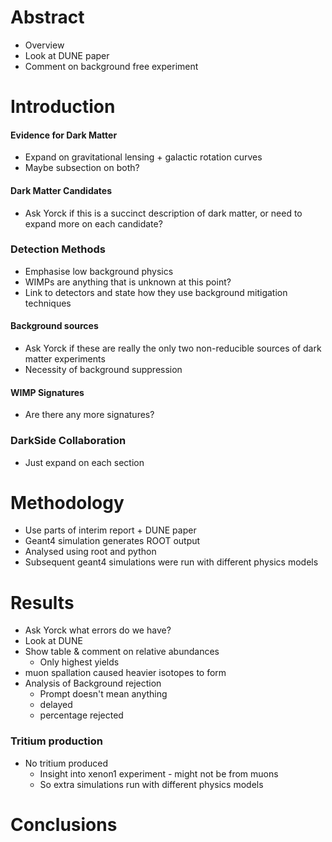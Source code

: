 # Abstract
- Overview
- Look at DUNE paper
- Comment on background free experiment

# Introduction
#### Evidence for Dark Matter
- Expand on gravitational lensing + galactic rotation curves
- Maybe subsection on both?

#### Dark Matter Candidates
- Ask Yorck if this is a succinct description of dark matter, or need to expand more on each candidate?

### Detection Methods
- Emphasise low background physics
- WIMPs are anything that is unknown at this point?
- Link to detectors and state how they use background mitigation techniques

#### Background sources
- Ask Yorck if these are really the only two non-reducible sources of dark matter experiments
- Necessity of background suppression

#### WIMP Signatures
- Are there any more signatures?

### DarkSide Collaboration
- Just expand on each section

# Methodology
- Use parts of interim report + DUNE paper
- Geant4 simulation generates ROOT output
- Analysed using root and python
- Subsequent geant4 simulations were run with different physics models

# Results
- Ask Yorck what errors do we have?
- Look at DUNE
- Show table & comment on relative abundances
	- Only highest yields
- muon spallation caused heavier isotopes to form
- Analysis of Background rejection
	- Prompt doesn't mean anything
	- delayed
	- percentage rejected

### Tritium production
- No tritium produced
	- Insight into xenon1 experiment - might not be from muons
	- So extra simulations run with different physics models

# Conclusions
